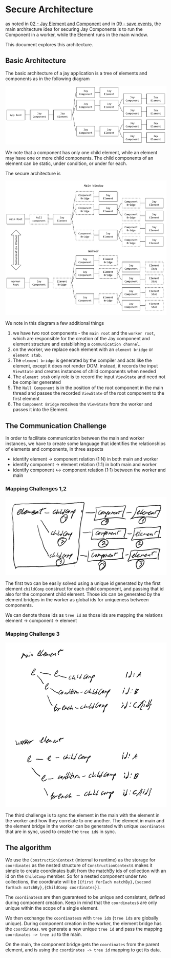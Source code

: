 
Secure Architecture
===

as noted in [02 - Jay Element and Component](02%20-%20Jay%20Element%20vs%20Component.md)
and in [09 - save events](09%20-%20Safe%20events.md), the main architecture idea 
for securing Jay Components is to run the Component in a worker, while the Element runs in the main window.

This document explores this architecture.

Basic Architecture
---

The basic architecture of a jay application is a tree of elements and components as in the following diagram

![Jay Basic architecture 1](12%20-%20Secure%20Architecture%201.png)

We note that a component has only one child element, while an element may have one or more 
child components. The child components of an element can be static, under condition, or under for each.

The secure architecture is 

![Jay Basic architecture 2](12%20-%20Secure%20Architecture%202.png)

We note in this diagram a few additional things

1. we have two root components - the `main root` and the `worker root`, which
   are responsible for the creation of the Jay component and element structure 
   and establishing a `communication channel`.
2. on the worker, we replace each element with an `element bridge` or `element stab`. 
3. The `element bridge` is generated by the compiler and acts like the element, 
   except it does not render DOM. instead, it records the input `ViewState` and 
   creates instances of child components when needed
4. The `element stab` only role is to record the input `ViewState` and need not 
   be compiler generated
5. The `Null Component` is in the position of the root component in the main thread
   and passes the recorded `ViewState` of the root component to the first element
6. The `Component Bridge` receives the `ViewState` from the worker and passes it
   into the Element.

The Communication Challenge
---

In order to facilitate communication between the main and worker instances, we have to 
create some language that identifies the relationships of elements and components, 
in three aspects

* identify element -> component relation (1:N) in both main and worker
* identify component -> element relation (1:1) in both main and worker
* identify component <-> component relation (1:1) between the worker and main

### Mapping Challenges 1,2 
![First two mapping challenges](12%20-%20Secure%20Architecture%203.png)

The first two can be easily solved using a unique id generated by the first element `childComp` construct
for each child component, and passing that id also for the component child element. Those ids 
can be generated by the element bridges in the worker as global ids for uniqueness between components.

We can denote those ids as `tree id` as those ids are mapping the relations element -> component -> element

### Mapping Challenge 3

![Third mapping challenge](12%20-%20Secure%20Architecture%204.png)

The third challenge is to sync the element in the main with the element in the worker and how they correlate
to one another. The element in main and the element bridge in the worker can be generated with unique 
`coordinates` that are in sync, used to create the `tree id`s in sync.
                                                                                                      
The algorithm
---

We use the `ConstructionContext` (internal to runtime) as the storage for `coordinates` as the nested 
structure of `ConstructionContext`s makes it simple to create coordinates built from the matchBy ids 
of collection with an id on the `ChildComp` member. So for a nested component under two collections, the
coordinate will be `[{first forEach matchBy},{second forEach matchBy},{ChildComp coordinates}]`.

The `coordinates`s are then guaranteed to be unique and consistent, defined during component creation.
Keep in mind that the `coordinates`s are only unique within the scope of a single element.

We then exchange the `coordinates`s with `tree id`s (`tree id`s are globally unique). 
During component creation in the worker, the element bridge has the `coordinates`. 
we generate a new unique `tree id` and pass the mapping `coordinates -> tree id` to the main. 

On the main, the component bridge gets the `coordinates` from the parent element, 
and is using the `coordinates -> tree id` mapping to get its data. 



